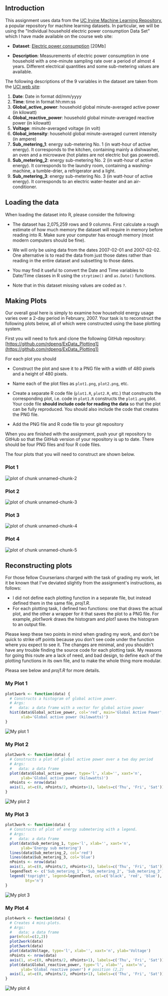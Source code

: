 ## Introduction

This assignment uses data from
the <a href="http://archive.ics.uci.edu/ml/">UC Irvine Machine
Learning Repository</a>, a popular repository for machine learning
datasets. In particular, we will be using the "Individual household
electric power consumption Data Set" which I have made available on
the course web site:


* <b>Dataset</b>: <a href="https://d396qusza40orc.cloudfront.net/exdata%2Fdata%2Fhousehold_power_consumption.zip">Electric power consumption</a> [20Mb]

* <b>Description</b>: Measurements of electric power consumption in
one household with a one-minute sampling rate over a period of almost
4 years. Different electrical quantities and some sub-metering values
are available.


The following descriptions of the 9 variables in the dataset are taken
from
the <a href="https://archive.ics.uci.edu/ml/datasets/Individual+household+electric+power+consumption">UCI
web site</a>:

<ol>
<li><b>Date</b>: Date in format dd/mm/yyyy </li>
<li><b>Time</b>: time in format hh:mm:ss </li>
<li><b>Global_active_power</b>: household global minute-averaged active power (in kilowatt) </li>
<li><b>Global_reactive_power</b>: household global minute-averaged reactive power (in kilowatt) </li>
<li><b>Voltage</b>: minute-averaged voltage (in volt) </li>
<li><b>Global_intensity</b>: household global minute-averaged current intensity (in ampere) </li>
<li><b>Sub_metering_1</b>: energy sub-metering No. 1 (in watt-hour of active energy). It corresponds to the kitchen, containing mainly a dishwasher, an oven and a microwave (hot plates are not electric but gas powered). </li>
<li><b>Sub_metering_2</b>: energy sub-metering No. 2 (in watt-hour of active energy). It corresponds to the laundry room, containing a washing-machine, a tumble-drier, a refrigerator and a light. </li>
<li><b>Sub_metering_3</b>: energy sub-metering No. 3 (in watt-hour of active energy). It corresponds to an electric water-heater and an air-conditioner.</li>
</ol>

## Loading the data





When loading the dataset into R, please consider the following:

* The dataset has 2,075,259 rows and 9 columns. First
calculate a rough estimate of how much memory the dataset will require
in memory before reading into R. Make sure your computer has enough
memory (most modern computers should be fine).

* We will only be using data from the dates 2007-02-01 and
2007-02-02. One alternative is to read the data from just those dates
rather than reading in the entire dataset and subsetting to those
dates.

* You may find it useful to convert the Date and Time variables to
Date/Time classes in R using the `strptime()` and `as.Date()`
functions.

* Note that in this dataset missing values are coded as `?`.


## Making Plots

Our overall goal here is simply to examine how household energy usage
varies over a 2-day period in February, 2007. Your task is to
reconstruct the following plots below, all of which were constructed
using the base plotting system.

First you will need to fork and clone the following GitHub repository:
[https://github.com/rdpeng/ExData_Plotting1](https://github.com/rdpeng/ExData_Plotting1)


For each plot you should

* Construct the plot and save it to a PNG file with a width of 480
pixels and a height of 480 pixels.

* Name each of the plot files as `plot1.png`, `plot2.png`, etc.

* Create a separate R code file (`plot1.R`, `plot2.R`, etc.) that
constructs the corresponding plot, i.e. code in `plot1.R` constructs
the `plot1.png` plot. Your code file **should include code for reading
the data** so that the plot can be fully reproduced. You should also
include the code that creates the PNG file.

* Add the PNG file and R code file to your git repository

When you are finished with the assignment, push your git repository to
GitHub so that the GitHub version of your repository is up to
date. There should be four PNG files and four R code files.


The four plots that you will need to construct are shown below. 


### Plot 1


![plot of chunk unnamed-chunk-2](figure/unnamed-chunk-2.png) 


### Plot 2

![plot of chunk unnamed-chunk-3](figure/unnamed-chunk-3.png) 


### Plot 3

![plot of chunk unnamed-chunk-4](figure/unnamed-chunk-4.png) 


### Plot 4

![plot of chunk unnamed-chunk-5](figure/unnamed-chunk-5.png) 


## Reconstructing plots
For those fellow Courserians charged with the task of grading my work, let it be
known that I've deviated slightly from the assignment's instructions, as
follows:
* I did not define each plotting function in a separate file, but instead
defined them in the same file, *proj1.R*.
* For each plotting task, I defined two functions: one that draws the actual
plot, and the other a wrapper for it that saves the plot to a PNG file. For
example, *plot1work* draws the histogram and *plot1* saves the histogram to an
output file.

Please keep these two points in mind when grading my work, and
don't be quick to strike off points because you don't see code under the
function where you expect to see it. The changes are minimal, and you shouldn't
have any trouble finding the source code for each plotting task. My reasons for
going this route are a lack of need, and bad design, to define each of the
plotting functions in its own file, and to make the whole thing more modular.

Pleasa see below and *proj1.R* for more details.

### My Plot 1

```R
plot1work <- function(data) {
  # Constructs a histogram of global active power.
  # Args:
  #   data: a data frame with a vector for global active power
  hist(data$Global_active_power, col='red', main='Global Active Power',
       xlab='Global active power (kilowatts)')
}
```

![My plot 1](plot1.png)

### My Plot 2

```R
plot2work <- function(data) {
  # Constructs a plot of global active power over a two day period
  # Args:
  #   data: a data frame
  plot(data$Global_active_power, type='l', xlab='', xaxt='n',
       ylab='Global active power (kilowatts)')
  nPoints <- nrow(data)
  axis(1, at=c(0, nPoints/2, nPoints+1), labels=c('Thu', 'Fri', 'Sat'))
}
```

![My plot 2](plot2.png)

### My Plot 3

```R
plot3work <- function(data) {
  # Constructs of plot of energy submetering with a legend.
  # Args:
  #   data: a data frame
  plot(data$Sub_metering_1, type='l', xlab='', xaxt='n',
       ylab='Energy sub metering')
  lines(data$Sub_metering_2, col='red')
  lines(data$Sub_metering_3, col='blue')
  nPoints <- nrow(data)
  axis(1, at=c(0, nPoints/2, nPoints+1), labels=c('Thu', 'Fri', 'Sat'))
  legendText <- c('Sub_metering_1', 'Sub_metering_2', 'Sub_metering_3')
  legend('topright', legend=legendText, col=c('black', 'red', 'blue'), lty=1,
         bty='n')
}
```

![My plot 3](plot3.png)

### My Plot 4

```R
plot4work <- function(data) {
  # Creates 4 mini-plots.
  # Args:
  #   data: a data frame
  par(mfcol=c(2,2))
  plot2work(data)
  plot3work(data)
  plot(data$Voltage, type='l', xlab='', xaxt='n', ylab='Voltage')
  nPoints <- nrow(data)
  axis(1, at=c(0, nPoints/2, nPoints+1), labels=c('Thu', 'Fri', 'Sat'))
  plot(data$Global_reactive_power, type='l', xlab='', xaxt='n',
       ylab='Global reactive power') # position (2,2)
  axis(1, at=c(0, nPoints/2, nPoints+1), labels=c('Thu', 'Fri', 'Sat'))
}
```

![My plot 4](plot4.png)
